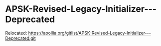 # APSK-Revised-Legacy-Initializer---Deprecated
Relocated: https://apollia.org/gitlist/APSK-Revised-Legacy-Initializer---Deprecated.git
